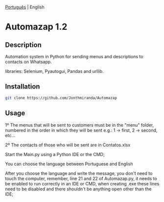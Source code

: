 [Português](https://github.com/Jonthmiranda/Automazap/blob/main/README%20pt-br.md) | English

# Automazap 1.2

## Description

Automation system in Python for sending menus and descriptions to contacts on Whatsapp.

libraries: Selenium, Pyautogui, Pandas and urllib.

## Installation

```bash
git clone https://github.com/Jonthmiranda/Automazap
```

## Usage
1º The menus that will be sent to customers must be in the "menu" folder, numbered in the order in which they will be sent e.g.: 1 -> first, 2 -> second, etc...

2º The contacts of those who will be sent are in Contatos.xlsx

Start the Main.py using a Python IDE or the CMD;

You can choose the language between Portuguese and English

After you choose the language and write the message, you don't need to touch the computer, remember, line 21 and 22 of Automazap.py, it needs to be enabled to run correctly in an IDE or CMD, when creating .exe these lines need to be disabled and there shouldn't be anything open other than the IDE;
